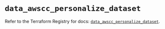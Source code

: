 # `data_awscc_personalize_dataset`

Refer to the Terraform Registry for docs: [`data_awscc_personalize_dataset`](https://registry.terraform.io/providers/hashicorp/awscc/0.70.0/docs/data-sources/personalize_dataset).
